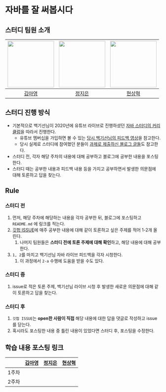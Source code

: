 # 자바를 잘 써봅시다
## 스터디 팀원 소개
| [<img src="https://github.com/Kim-AYoung.png" width="150px">](https://github.com/Kim-AYoung) | [<img src="https://github.com/ssstopeun.png" width="150px">](https://github.com/ssstopeun) | [<img src="https://github.com/gmelon.png" width="150px">](https://github.com/gmelon) |
| :---: | :---: | :---: |
| [김아영](https://github.com/Kim-AYoung) | [정지은](https://github.com/ssstopeun) | [현상혁](https://github.com/gmelon) |

## 스터디 진행 방식
- 기본적으로 백기선님이 2020년에 유튜브 라이브로 진행하셨던 [자바 스터디의 커리큘럼](https://github.com/whiteship/live-study/issues?q=is%3Aissue+is%3Aclosed)을 따라서 진행한다.
    - 유튜브 멤버십을 가입하면 볼 수 있는 [당시 백기선님의 피드백 영상](https://www.youtube.com/watch?v=T7NyR5UvyYo&list=PLfI752FpVCS96fSsQe2E3HzYTgdmbz6LU&index=2&ab_channel=%EB%B0%B1%EA%B8%B0%EC%84%A0)을 참고한다.
    - 당시 실제로 스터디에 참여했던 분들이 [과제로 제출하신 블로그 글들](https://github.com/whiteship/live-study/issues/1)도 참고한다.
- 스터디 전, 각자 해당 주차의 내용에 대해 공부하고 블로그에 공부한 내용을 포스팅한다.
- 스터디 때는 공부한 내용과 피드백 내용 등을 가지고 공부하면서 발생한 의문점에 대해 토론하고 답을 찾는다.

## Rule
### 스터디 전
1. 먼저, 해당 주차에 해당하는 내용을 각자 공부한 뒤, 블로그에 포스팅하고 `README.md` 에 링크를 적는다.
2. [깃헙 ISSUE](./issues)에  매주 공부한 내용에 대해 같이 토론하고 싶은 주제를 적어 1-2개 올린다.
    1. 나머지 팀원들은 **스터디 전에 토론 주제에 대해 확인**하고, 해당 내용에 대해 공부한다.
3. `1, 2`를 마치고 백기선님 자바 라이브 피드백을 각자 시청한다.
    1. 이 과정에서 `2-a` 수행에 도움을 받을 수도 있다.

### 스터디 중
1. issue로 적은 토론 주제, 백기선님 라이브 시청 후 발생한 새로운 의문점에 대해 같이 토론하고 답을 찾는다.

### 스터디 후
1. `깃헙 ISSUE`는 **open한 사람이 직접** 해당 내용에 대한 답을 댓글로 작성하고 issue를 닫는다.
2. 혹시라도 포스팅한 내용 중 틀린 내용이 있었다면 스터디 후, 포스팅을 수정한다.

## 학습 내용 포스팅 링크
|  | [김아영](https://github.com/Kim-AYoung) | [정지은](https://github.com/ssstopeun) | [현상혁](https://github.com/gmelon) |
| :---: | :---: | :---: | :---: |
| 1주차 |  |  |  |
| 2주차 |  |  |  |
